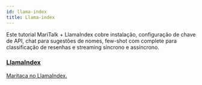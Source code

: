 ```yaml
---
id: llama-index
title: Llama-index
---
```


Este tutorial MariTalk + LlamaIndex cobre instalação, configuração de chave de API, chat para sugestões de nomes, few-shot com complete para classificação de resenhas e streaming síncrono e assíncrono.

<div style={{ display: 'flex', justifyContent: 'space-around', margin: '20px 0', flexWrap: 'wrap' }}>
  <a href="https://docs.llamaindex.ai/en/latest/examples/llm/maritalk/" className="icon-box" style={{ flex: '1 1 200px', margin: '10px', textAlign: 'center' }}>
    <i className="fas fa-file-alt" style={{ fontSize: '2em', marginBottom: '10px' }}></i> 
    <h3>LlamaIndex</h3>
    <p>Maritaca no LlamaIndex.</p>
  </a>
</div>